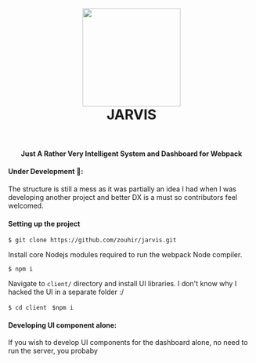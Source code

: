 <h1 align="center">
  <img src="" width="200">
    <br />
    JARVIS
    <br />
    <br />
</h1>

<h4 align="center">Just A Rather Very Intelligent System and Dashboard for Webpack</h4>

#### Under Development 🚨:

The structure is still a mess as it was partially an idea I had when I was developing another project 
and better DX is a must so contributors feel welcomed.

#### Setting up the project

`$ git clone https://github.com/zouhir/jarvis.git`

Install core Nodejs modules required to run the webpack Node compiler.

`$ npm i`

Navigate to `client/` directory and install UI libraries. I don't know why I hacked the UI in a separate folder :/

`$ cd client `
`$npm i`

#### Developing UI component alone:

If you wish to develop UI components for the dashboard alone, no need to run the server, you probaby 
